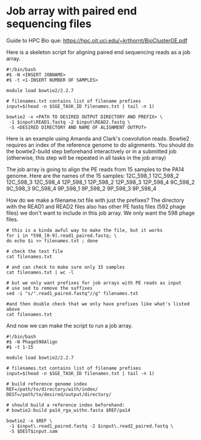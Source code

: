 # Job array with paired end sequencing files

Guide to HPC Bio que: https://hpc.oit.uci.edu/~krthornt/BioClusterGE.pdf 

Here is a skeleton script for aligning paired end sequencing reads as a job array. 


```
#!/bin/bash
#$ -N <INSERT JOBNAME>
#$ -t <1-INSERT NUMBER OF SAMPLES>

module load bowtie2/2.2.7

# filenames.txt contains list of filename prefixes 
input=$(head -n $SGE_TASK_ID filenames.txt | tail -n 1)

bowtie2 -x <PATH TO DESIRED OUTPUT DIRECTORY AND PREFIX> \
 -1 $input\READ1.fastq -2 $input\READ2.fastq \ 
 -S <DESIRED DIRECTORY AND NAME OF ALIGNMENT OUTPUT>

```

Here is an example using Amanda and Clark's coevolution reads.
Bowtie2 requires an index of the reference genome to do alignments. 
You should do the bowtie2-build step beforehand interactively or in a submitted job (otherwise, this step will be repeated in all tasks in the job array)

The job array is going to align the PE reads from 15 samples to the PA14 genome. 
Here are the names of the 15 samples:
12C_598_1
12C_598_2
12C_598_3
12C_598_4
12P_598_1
12P_598_2
12P_598_3
12P_598_4
9C_598_2
9C_598_3
9C_598_4
9P_598_1
9P_598_2
9P_598_3
9P_598_4

How do we make a filename.txt file with just the prefixes? The directory with the READ1 and READ2 files also has other PE fastq files (592 phage files) we don't want to include in this job array.
We only want the 598 phage files. 

```
# this is a kinda awful way to make the file, but it works
for i in *598_[0-9].read1_paired.fastq; \
do echo $i >> filenames.txt ; done

# check the text file
cat filenames.txt

# and can check to make sure only 15 samples
cat filenames.txt | wc -l

# but we only want prefixes for job arrays with PE reads as input
# use sed to remove the suffixes
sed -i "s/".read1_paired.fastq"//g" filenames.txt

#and then double check that we only have prefixes like what's listed above
cat filenames.txt
```

And now we can make the script to run a job array.

```
#!/bin/bash
#$ -N Phage598Align
#$ -t 1-15 

module load bowtie2/2.2.7

# filenames.txt contains list of filename prefixes 
input=$(head -n $SGE_TASK_ID filenames.txt | tail -n 1)

# build reference genome index 
REF=/path/to/directory/with/index/
DEST=/path/to/desired/output/directory/

# should build a reference index beforehand:
# bowtie2-build pa14_rga_withn.fasta $REF/pa14

bowtie2 -x $REF \
 -1 $input\.read1_paired.fastq -2 $input\.read2_paired.fastq \ 
 -S $DEST$input.sam 

```

